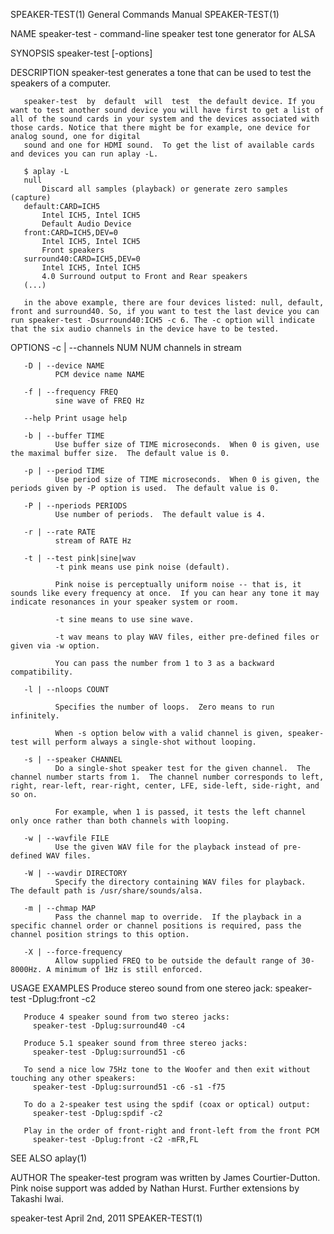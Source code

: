 SPEAKER-TEST(1)                                                                                                                                 General Commands Manual                                                                                                                                 SPEAKER-TEST(1)

NAME
       speaker-test - command-line speaker test tone generator for ALSA

SYNOPSIS
       speaker-test [-options]

DESCRIPTION
       speaker-test generates a tone that can be used to test the speakers of a computer.

       speaker-test  by  default  will  test  the default device. If you want to test another sound device you will have first to get a list of all of the sound cards in your system and the devices associated with those cards. Notice that there might be for example, one device for analog sound, one for digital
       sound and one for HDMI sound.  To get the list of available cards and devices you can run aplay -L.

       $ aplay -L
       null
           Discard all samples (playback) or generate zero samples (capture)
       default:CARD=ICH5
           Intel ICH5, Intel ICH5
           Default Audio Device
       front:CARD=ICH5,DEV=0
           Intel ICH5, Intel ICH5
           Front speakers
       surround40:CARD=ICH5,DEV=0
           Intel ICH5, Intel ICH5
           4.0 Surround output to Front and Rear speakers
       (...)

       in the above example, there are four devices listed: null, default, front and surround40. So, if you want to test the last device you can run speaker-test -Dsurround40:ICH5 -c 6. The -c option will indicate that the six audio channels in the device have to be tested.

OPTIONS
       -c | --channels NUM
              NUM channels in stream

       -D | --device NAME
              PCM device name NAME

       -f | --frequency FREQ
              sine wave of FREQ Hz

       --help Print usage help

       -b | --buffer TIME
              Use buffer size of TIME microseconds.  When 0 is given, use the maximal buffer size.  The default value is 0.

       -p | --period TIME
              Use period size of TIME microseconds.  When 0 is given, the periods given by -P option is used.  The default value is 0.

       -P | --nperiods PERIODS
              Use number of periods.  The default value is 4.

       -r | --rate RATE
              stream of RATE Hz

       -t | --test pink|sine|wav
              -t pink means use pink noise (default).

              Pink noise is perceptually uniform noise -- that is, it sounds like every frequency at once.  If you can hear any tone it may indicate resonances in your speaker system or room.

              -t sine means to use sine wave.

              -t wav means to play WAV files, either pre-defined files or given via -w option.

              You can pass the number from 1 to 3 as a backward compatibility.

       -l | --nloops COUNT

              Specifies the number of loops.  Zero means to run infinitely.

              When -s option below with a valid channel is given, speaker-test will perform always a single-shot without looping.

       -s | --speaker CHANNEL
              Do a single-shot speaker test for the given channel.  The channel number starts from 1.  The channel number corresponds to left, right, rear-left, rear-right, center, LFE, side-left, side-right, and so on.

              For example, when 1 is passed, it tests the left channel only once rather than both channels with looping.

       -w | --wavfile FILE
              Use the given WAV file for the playback instead of pre-defined WAV files.

       -W | --wavdir DIRECTORY
              Specify the directory containing WAV files for playback.  The default path is /usr/share/sounds/alsa.

       -m | --chmap MAP
              Pass the channel map to override.  If the playback in a specific channel order or channel positions is required, pass the channel position strings to this option.

       -X | --force-frequency
              Allow supplied FREQ to be outside the default range of 30-8000Hz. A minimum of 1Hz is still enforced.

USAGE EXAMPLES
       Produce stereo sound from one stereo jack:
         speaker-test -Dplug:front -c2

       Produce 4 speaker sound from two stereo jacks:
         speaker-test -Dplug:surround40 -c4

       Produce 5.1 speaker sound from three stereo jacks:
         speaker-test -Dplug:surround51 -c6

       To send a nice low 75Hz tone to the Woofer and then exit without touching any other speakers:
         speaker-test -Dplug:surround51 -c6 -s1 -f75

       To do a 2-speaker test using the spdif (coax or optical) output:
         speaker-test -Dplug:spdif -c2

       Play in the order of front-right and front-left from the front PCM
         speaker-test -Dplug:front -c2 -mFR,FL

SEE ALSO
       aplay(1)

AUTHOR
       The speaker-test program was written by James Courtier-Dutton.  Pink noise support was added by Nathan Hurst.  Further extensions by Takashi Iwai.

speaker-test                                                                                                                                        April 2nd, 2011                                                                                                                                     SPEAKER-TEST(1)
